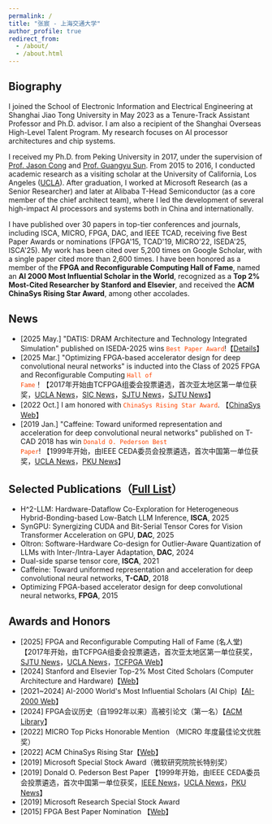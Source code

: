 ```yaml
---
permalink: /
title: "张宸 - 上海交通大学"
author_profile: true
redirect_from: 
  - /about/
  - /about.html
---
```


<!-- 
## 个人简介
我于2023年5月加入上海交通大学电子信息与电气工程学院，任长聘教轨助理教授，博士生导师，上海市海外高层次人才计划。主要研究方向是AI处理器架构和芯片系统。此前，于2017年从北京大学博士毕业，导师[丛京生教授](https://vast.cs.ucla.edu/people/faculty/jason-cong)和[孙广宇教授](https://ic.pku.edu.cn/szdw/zzjs/sjzdhyjsxtx1/sgy/index.htm)。期间于2015-2016前往美国加州大学洛杉矶分校([UCLA]((https://vast.cs.ucla.edu/people/alumni/chen-zhang)))学术访问。毕业后（2017-2023），任职微软研究院（Senior Researcher）和阿里巴巴平头哥半导体（主架构师团队成员），主导了多个国内外重要AI处理器与系统的研发工作。在 ISCA、MICRO、FPGA、DAC、T-CAD等国际会议和期刊发表论文30余篇，最佳论文或提名5次（FPGA'15, TCAD'19, MICRO'22, ISEDA'25, ISCA'25），谷歌施引5200余次，单篇最高引2600余次。个人入选 FPGA and Reconfigurable Computing Hall of Fame (名人堂)，AI-2000世界最有影响力学者，Stanford and Elsevier 前 2% 高被引学者，ACM ChinaSys 新星奖等。
-->

## Biography
I joined the School of Electronic Information and Electrical Engineering at Shanghai Jiao Tong University in May 2023 as a Tenure-Track Assistant Professor and Ph.D. advisor. I am also a recipient of the Shanghai Overseas High-Level Talent Program. My research focuses on AI processor architectures and chip systems.

I received my Ph.D. from Peking University in 2017, under the supervision of [Prof. Jason Cong](https://vast.cs.ucla.edu/people/faculty/jason-cong) and [Prof. Guangyu Sun](https://ic.pku.edu.cn/szdw/zzjs/sjzdhyjsxtx1/sgy/index.htm). From 2015 to 2016, I conducted academic research as a visiting scholar at the University of California, Los Angeles ([UCLA](https://vast.cs.ucla.edu/people/alumni/chen-zhang)). After graduation, I worked at Microsoft Research (as a Senior Researcher) and later at Alibaba T-Head Semiconductor (as a core member of the chief architect team), where I led the development of several high-impact AI processors and systems both in China and internationally.

I have published over 30 papers in top-tier conferences and journals, including ISCA, MICRO, FPGA, DAC, and IEEE TCAD, receiving five Best Paper Awards or nominations (FPGA'15, TCAD'19, MICRO'22, ISEDA'25, ISCA'25). My work has been cited over 5,200 times on Google Scholar, with a single paper cited more than 2,600 times. I have been honored as a member of the **FPGA and Reconfigurable Computing Hall of Fame**, named an **AI 2000 Most Influential Scholar in the World**, recognized as a **Top 2% Most-Cited Researcher by Stanford and Elsevier**, and received the **ACM ChinaSys Rising Star Award**, among other accolades.


## News
- [2025 May.] "DATIS: DRAM Architecture and Technology Integrated Simulation" published on ISEDA-2025 wins <code style="color : orangered">Best Paper Award</code>!【[Details](https://mp.weixin.qq.com/s/hbeWcrVhF9V7ioWSrNAvWQ)】
- [2025 Mar.] "Optimizing FPGA-based accelerator design for deep convolutional neural networks" is inducted into the Class of 2025 FPGA and Reconfigurable Computing <code style="color : orangered">Hall of Fame</code>！【2017年开始由TCFPGA组委会投票遴选，首次亚太地区第一单位获奖，[UCLA News](https://www.cs.ucla.edu/professor-jason-cong-and-co-authors-inducted-into-the-class-of-2025-fpga-and-reconfigurable-computing-hall-of-fame/)，[SIC News](https://mp.weixin.qq.com/s/ZKNA4BI9bxbInRNhaJVlLg)，[SJTU News](https://mp.weixin.qq.com/s/vpba44-PizkJ_xq2F9I0Uw)，[SJTU News](https://news.sjtu.edu.cn/jdyw/20250305/207749.html)】
- [2022 Oct.] I am honored with <code style="color : orangered">ChinaSys Rising Star Award</code>. 【[ChinaSys Web](https://chinasys.org/doku.php?id=awards)】
- [2019 Jan.] "Caffeine: Toward uniformed representation and acceleration for deep convolutional neural networks" published on T-CAD 2018 has win <code style="color : orangered">Donald O. Pederson Best Paper</code>! 【1999年开始，由IEEE CEDA委员会投票遴选，首次中国第一单位获奖，[UCLA News](https://www.cs.ucla.edu/2019-donald-o-pederson-best-paper-award/)，[PKU News](https://cs.pku.edu.cn/info/1263/2440.htm)】

## Selected Publications（[Full List](https://chenzhangsjtu.github.io/publications/)）
- H^2-LLM: Hardware-Dataflow Co-Exploration for Heterogeneous Hybrid-Bonding-based Low-Batch LLM Inference, **ISCA**, 2025
- SynGPU: Synergizing CUDA and Bit-Serial Tensor Cores for Vision Transformer Acceleration on GPU, **DAC**, 2025
- Oltron: Software-Hardware Co-design for Outlier-Aware Quantization of LLMs with Inter-/Intra-Layer Adaptation, **DAC**, 2024
- Dual-side sparse tensor core, **ISCA**, 2021
- Caffeine: Toward uniformed representation and acceleration for deep convolutional neural networks, **T-CAD**, 2018
- Optimizing FPGA-based accelerator design for deep convolutional neural networks, **FPGA**, 2015


## Awards and Honors
- [2025] FPGA and Reconfigurable Computing Hall of Fame (名人堂)【2017年开始，由TCFPGA组委会投票遴选，首次亚太地区第一单位获奖，[SJTU News](https://mp.weixin.qq.com/s/ZKNA4BI9bxbInRNhaJVlLg)，[UCLA News](https://www.cs.ucla.edu/professor-jason-cong-and-co-authors-inducted-into-the-class-of-2025-fpga-and-reconfigurable-computing-hall-of-fame/)，[TCFPGA Web](https://tcfpga.org/books/hall-of-fame/page/hall-of-fame-inductees)】
- [2024] Stanford and Elsevier Top-2% Most Cited Scholars (Computer Architecture and Hardware)【[Web](https://topresearcherslist.com/Home/Profile/899190)】
- [2021~2024] AI-2000 World's Most Influential Scholars (AI Chip)【[AI-2000 Web](https://www.aminer.cn/ai2000/ct)】
- [2024] FPGA会议历史（自1992年以来）高被引论文（第一名）【[ACM Library](https://dl.acm.org/conference/fpga)】
- [2022] MICRO Top Picks Honorable Mention （MICRO 年度最佳论文优胜奖）
- [2022] ACM ChinaSys Rising Star【[Web](https://chinasys.org/doku.php?id=awards)】
- [2019] Microsoft Special Stock Award（微软研究院院长特别奖）
- [2019] Donald O. Pederson Best Paper 【1999年开始，由IEEE CEDA委员会投票遴选，首次中国第一单位获奖，[IEEE News](https://ieee-ceda.org/awards/donald-o-pederson-award#recipients)，[UCLA News](https://www.cs.ucla.edu/2019-donald-o-pederson-best-paper-award/)，[PKU News](https://cs.pku.edu.cn/info/1263/2440.htm)】
- [2019] Microsoft Research Special Stock Award
- [2015] FPGA Best Paper Nomination 【[Web](https://www.isfpga.org/past/fpga2015/index.html)】
